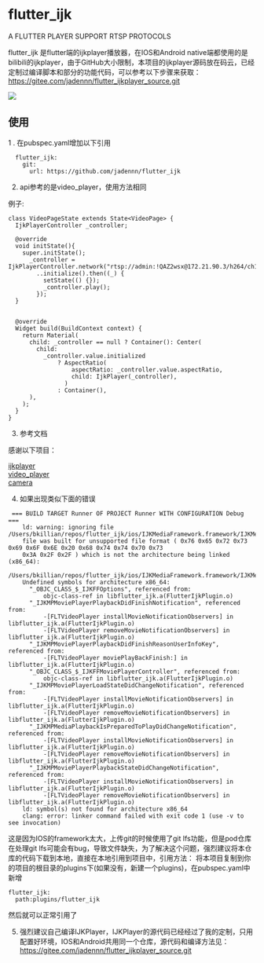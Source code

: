 # flutter_ijk

A FLUTTER PLAYER SUPPORT RTSP PROTOCOLS

  flutter_ijk 是flutter端的ijkplayer播放器，在IOS和Android native端都使用的是bilibili的ijkplayer，由于GitHub大小限制，本项目的ijkplayer源码放在码云，已经定制过编译脚本和部分的功能代码，可以参考以下步骤来获取：
https://gitee.com/jadennn/flutter_ijkplayer_source.git

![](https://github.com/jadennn/flutter_ijk/blob/master/publish.png)

## 使用

1 . 在pubspec.yaml增加以下引用

```
  flutter_ijk:
    git:
      url: https://github.com/jadennn/flutter_ijk

```

2. api参考的是video_player，使用方法相同

例子:

```
class VideoPageState extends State<VideoPage> {
  IjkPlayerController _controller;

  @override
  void initState(){
    super.initState();
      _controller = IjkPlayerController.network("rtsp://admin:!QAZ2wsx@172.21.90.3/h264/ch1/main/av_stream")
        ..initialize().then((_) {
          setState(() {});
          _controller.play();
        });
  }


  @override
  Widget build(BuildContext context) {
    return Material(
      child: _controller == null ? Container(): Center(
        child:
          _controller.value.initialized
              ? AspectRatio(
                  aspectRatio: _controller.value.aspectRatio,
                  child: IjkPlayer(_controller),
                )
              : Container(),
      ),
    );
  }
}
```

3. 参考文档

感谢以下项目：

[ijkplayer](https://github.com/bilibili/ijkplayer)     
[video_player](https://github.com/flutter/plugins/tree/master/packages/video_player)     
[camera](https://github.com/flutter/plugins/tree/master/packages/camera)  


4. 如果出现类似下面的错误
```
 === BUILD TARGET Runner OF PROJECT Runner WITH CONFIGURATION Debug ===
    ld: warning: ignoring file /Users/bkillian/repos/flutter_ijk/ios/IJKMediaFramework.framework/IJKMediaFramework,
    file was built for unsupported file format ( 0x76 0x65 0x72 0x73 0x69 0x6F 0x6E 0x20 0x68 0x74 0x74 0x70 0x73
    0x3A 0x2F 0x2F ) which is not the architecture being linked (x86_64):
    /Users/bkillian/repos/flutter_ijk/ios/IJKMediaFramework.framework/IJKMediaFramework
    Undefined symbols for architecture x86_64:
      "_OBJC_CLASS_$_IJKFFOptions", referenced from:
          objc-class-ref in libflutter_ijk.a(FlutterIjkPlugin.o)
      "_IJKMPMoviePlayerPlaybackDidFinishNotification", referenced from:
          -[FLTVideoPlayer installMovieNotificationObservers] in libflutter_ijk.a(FlutterIjkPlugin.o)
          -[FLTVideoPlayer removeMovieNotificationObservers] in libflutter_ijk.a(FlutterIjkPlugin.o)
      "_IJKMPMoviePlayerPlaybackDidFinishReasonUserInfoKey", referenced from:
          -[FLTVideoPlayer moviePlayBackFinish:] in libflutter_ijk.a(FlutterIjkPlugin.o)
      "_OBJC_CLASS_$_IJKFFMoviePlayerController", referenced from:
          objc-class-ref in libflutter_ijk.a(FlutterIjkPlugin.o)
      "_IJKMPMoviePlayerLoadStateDidChangeNotification", referenced from:
          -[FLTVideoPlayer installMovieNotificationObservers] in libflutter_ijk.a(FlutterIjkPlugin.o)
          -[FLTVideoPlayer removeMovieNotificationObservers] in libflutter_ijk.a(FlutterIjkPlugin.o)
      "_IJKMPMediaPlaybackIsPreparedToPlayDidChangeNotification", referenced from:
          -[FLTVideoPlayer installMovieNotificationObservers] in libflutter_ijk.a(FlutterIjkPlugin.o)
          -[FLTVideoPlayer removeMovieNotificationObservers] in libflutter_ijk.a(FlutterIjkPlugin.o)
      "_IJKMPMoviePlayerPlaybackStateDidChangeNotification", referenced from:
          -[FLTVideoPlayer installMovieNotificationObservers] in libflutter_ijk.a(FlutterIjkPlugin.o)
          -[FLTVideoPlayer removeMovieNotificationObservers] in libflutter_ijk.a(FlutterIjkPlugin.o)
    ld: symbol(s) not found for architecture x86_64
    clang: error: linker command failed with exit code 1 (use -v to see invocation)
```
 这是因为IOS的framework太大，上传git的时候使用了git lfs功能，但是pod仓库在处理git lfs可能会有bug，导致文件缺失，为了解决这个问题，强烈建议将本仓库的代码下载到本地，直接在本地引用到项目中，引用方法：
 将本项目复制到你的项目的根目录的plugins下(如果没有，新建一个plugins)，在pubspec.yaml中新增
 ```
 flutter_ijk:
   path:plugins/flutter_ijk
 ```
 然后就可以正常引用了
 
 5. 强烈建议自己编译IJKPlayer，IJKPlayer的源代码已经经过了我的定制，只用配置好环境，IOS和Android共用同一个仓库，源代码和编译方法见：https://gitee.com/jadennn/flutter_ijkplayer_source.git
